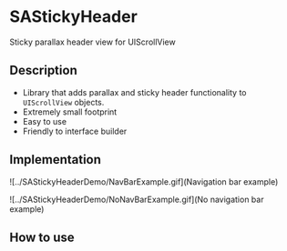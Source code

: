 # SAStickyHeader
Sticky parallax header view for UIScrollView

## Description
- Library that adds parallax and sticky header functionality to `UIScrollView` 
 objects.
- Extremely small footprint
- Easy to use
- Friendly to interface builder

## Implementation
![../SAStickyHeaderDemo/NavBarExample.gif](Navigation bar example)

![../SAStickyHeaderDemo/NoNavBarExample.gif](No navigation bar example)

## How to use

